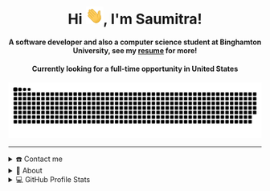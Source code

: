 <div align="center">
<h1 align="center">Hi <img width="35" src="https://github.com/1999AZZAR/1999AZZAR/blob/main/resources/img/waving.gif">, I'm Saumitra!</h1>
<h4 align="center">A software developer and also a computer science student at Binghamton University, see my <a href="https://www.dropbox.com/s/c6qn2l9y10t07qc/Final_Resume-V2.pdf?dl=0" target="_blank">resume</a> for more!</h4>
  <h4 align="center">Currently looking for a full-time opportunity in United States</h4>
</div>

<div align="center">
  <img  src="https://github.com/1999AZZAR/1999AZZAR/blob/main/resources/img/grid-snake.svg"
       alt="snake" /></a>
</div>

-----
<details>
  <summary>☎️ Contact me</summary>
<div>
  <samp>
    <h2 align="center">You can reach me by:</h2>
    <p align="center">
      <br/>
      <a href="https://www.linkedin.com/in/saumitra-lohokare/" target="blank"><img align="center"
         src="https://img.shields.io/badge/linkedin-%231DA1F2.svg?style=for-the-badge&logo=linkedin&logoColor=white"
         alt="LinkedIn" height="30"/></a>
      <a href="mailto:slohoka1@binghamton.edu" target="blank"><img align="center"
         src="https://img.shields.io/badge/gmail-EA4335.svg?style=for-the-badge&logo=gmail&logoColor=white"
         alt="Mail" height="30"/></a>
    </p>
  </samp>
</div>
</details>

<details>
  <summary>🧮 About</summary>
<div>
<samp>
<h2 align="center">About this Account</h2>
 <p align="center">
  <a href="github.com/SaumitraLohokare" target="blank"><img align="center" 
     src="https://komarev.com/ghpvc/?username=SaumitraLohokare&style=for-the-badge&label=PROFILE+VIEWS" height="25"
     alt="views count" /></a>
  <a href="https://www.github.com/SaumitraLohokare"><img align="center" 
     src="https://img.shields.io/website?down_message=offline&style=for-the-badge&up_message=online&url=https%3A%2F%2F1999azzar.github.io%2F1999AZZAR%2F" height="25"
     alt="github" /></a>
  </p>
 <p align="center">
  <a href="github.com/SaumitraLohokare"><img align="center"
     src="https://forthebadge.com/images/badges/works-on-my-machine.svg" height="25"
     alt="work on my machine" /></a>
 </p>
 </samp>
</div>
</details>
  
<details> 
  <summary>💻 GitHub Profile Stats</summary>
  <div>
  <samp>
    <h2 align="center"> Github stats </h2>
      <br/>
    <details open>
  <summary><h3>Languages</h3></summary>
            <p align="center">
        <a href="https://github.com/SaumitraLohokare/">
          <img src="https://github-readme-stats.vercel.app/api/top-langs/?username=SaumitraLohokare&langs_count=6&theme=gruvbox&layout=compact&hide_border=true"
          alt="SaumitraLohokare :: overall Top Langs " /></a>
      </p>
        <p align="center">
          <a href="https://github.com/SaumitraLohokare/">
          <img width="45%" src="https://github-profile-summary-cards.vercel.app/api/cards/repos-per-language?username=SaumitraLohokare&theme=gruvbox&layout=compact&hide_border=true"
          alt="SaumitraLohokare :: Top Langs by repo" />
          <img width="45%" src="https://github-profile-summary-cards.vercel.app/api/cards/most-commit-language?username=SaumitraLohokare&theme=gruvbox&layout=compact&hide_border=true"
          alt="SaumitraLohokare :: Top Langs by commit" />
          </a>
        </p>
</details>
    <details open>
  <summary><h3>Stasistic</h3></summary>
        <p align="center">
          <a href="https://github.com/SaumitraLohokare/">
          <img width="49.5%" src="https://github-readme-stats.vercel.app/api?username=SaumitraLohokare&show_icons=true&theme=gruvbox&hide_border=true" />
          <img width="49.5%" src="https://github-readme-streak-stats.herokuapp.com/?user=SaumitraLohokare&theme=gruvbox&hide_border=true" />
          </a>
       </p>
     <br>
     </samp>
  </div>    
</details>
</div>
</details>
<br/>
</details> 
